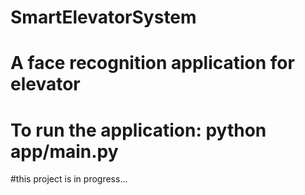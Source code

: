 # SmartElevatorSystem 
# A face recognition application for elevator 
# To run the application: python app/main.py

#this project is in progress...

